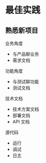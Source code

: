 # 最佳实践
## 熟悉新项目

业务角度
- 与产品聊业务
- 需求文档

功能角度
- 与测试聊功能
- 测试文档

技术文档
- 技术方案文档
- 部署文档
- API 文档

源代码
- 运行
- 调试
- 日志
